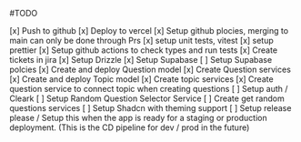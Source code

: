 #TODO

[x] Push to github
[x] Deploy to vercel
[x] Setup github plocies, merging to main can only be done through Prs
[x] setup unit tests, vitest
[x] setup prettier
[x] Setup github actions to check types and run tests
[x] Create tickets in jira
[x] Setup Drizzle
[x] Setup Supabase
[ ] Setup Supabase polcies
[x] Create and deploy Question model
[x] Create Question services
[x] Create and deploy Topic model
[x] Create topic services
[x] Create question service to connect topic when creating questions
[ ] Setup auth / Cleark
[ ] Setup Random Question Selector Service
[ ] Create get random questions services
[ ] Setup Shadcn with theming support
[ ] Setup release please / Setup this when the app is ready for a staging or production deployment. (This is the CD pipeline for dev / prod in the future)